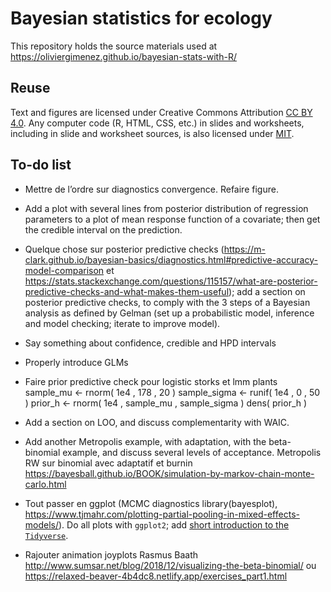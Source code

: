 # Bayesian statistics for ecology

This repository holds the source materials used at https://oliviergimenez.github.io/bayesian-stats-with-R/
 
## Reuse

Text and figures are licensed under Creative Commons Attribution [CC BY 4.0](https://creativecommons.org/licenses/by/4.0/). Any computer code (R, HTML, CSS, etc.) in slides and worksheets, including in slide and worksheet sources, is also licensed under [MIT](https://github.com/oliviergimenez/bayesian-stats-with-R/blob/master/LICENSE.md).

## To-do list

+ Mettre de l’ordre sur diagnostics convergence. Refaire figure. 

+ Add a plot with several lines from posterior distribution of regression parameters to a plot of mean response function of a covariate; then get the credible interval on the prediction. 

+ Quelque chose sur posterior predictive checks (https://m-clark.github.io/bayesian-basics/diagnostics.html#predictive-accuracy-model-comparison et https://stats.stackexchange.com/questions/115157/what-are-posterior-predictive-checks-and-what-makes-them-useful); add a section on posterior predictive checks, to comply with the 3 steps of a Bayesian analysis as defined by Gelman (set up a probabilistic model, inference and model checking; iterate to improve model).

+ Say something about confidence, credible and HPD intervals

+ Properly introduce GLMs

+ Faire prior predictive check pour logistic storks et lmm plants
sample_mu <- rnorm( 1e4 , 178 , 20 )
sample_sigma <- runif( 1e4 , 0 , 50 )
prior_h <- rnorm( 1e4 , sample_mu , sample_sigma )
dens( prior_h )

+ Add a section on LOO, and discuss complementarity with WAIC.

+ Add another Metropolis example, with adaptation, with the beta-binomial example, and discuss several levels of acceptance. Metropolis RW sur binomial avec adaptatif et burnin https://bayesball.github.io/BOOK/simulation-by-markov-chain-monte-carlo.html

+ Tout passer en ggplot (MCMC diagnostics library(bayesplot), https://www.tjmahr.com/plotting-partial-pooling-in-mixed-effects-models/). Do all plots with `ggplot2`; add [short introduction to the `Tidyverse`](https://github.com/oliviergimenez/intro_tidyverse).

+ Rajouter animation joyplots Rasmus Baath http://www.sumsar.net/blog/2018/12/visualizing-the-beta-binomial/ ou https://relaxed-beaver-4b4dc8.netlify.app/exercises_part1.html 
